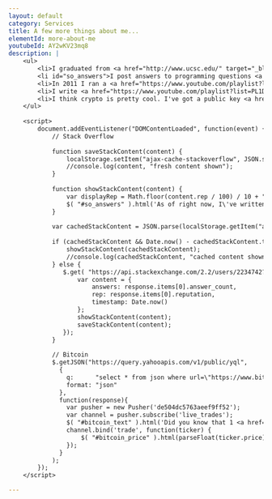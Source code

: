 ```yaml
---
layout: default
category: Services
title: A few more things about me...
elementId: more-about-me
youtubeId: AY2wKV23mq8
description: |
    <ul>
        <li>I graduated from <a href="http://www.ucsc.edu/" target="_blank">UC Santa Cruz</a> in 2014 with a B.S. in Computer Science: Game Design (highest honors).</li>
        <li id="so_answers">I post answers to programming questions <a href="https://stackoverflow.com/users/2234742/maximillian-laumeister">on Stack Overflow</a> in my free time.</li>
        <li>In 2011 I ran a <a href="https://www.youtube.com/playlist?list=PL15E0AC4F7B0CD8BA" target="_blank">Minecraft YouTube channel</a> that got 9 million views, and I was invited to Minecon.</li>
        <li>I write <a href="https://www.youtube.com/playlist?list=PL1D1B1B84D3BE770D" target="_blank">music for virtual orchestra</a> in my spare time. I also <a href="https://www.youtube.com/playlist?list=PL93Ao-kXHQuUVcQDf2llrR_YAUGr8x9uZ" target="_blank">punch custom music boxes</a>.</li>
        <li>I think crypto is pretty cool. I've got a public key <a href="https://keybase.io/maxlaumeister" target="_blank">hosted here</a>, if you're that kind of person too. <span id="bitcoin_text"></span></li>
    </ul>
    
    <script>
        document.addEventListener("DOMContentLoaded", function(event) { 
            // Stack Overflow
            
            function saveStackContent(content) {
                localStorage.setItem("ajax-cache-stackoverflow", JSON.stringify(content));
                //console.log(content, "fresh content shown");
            }
            
            function showStackContent(content) {
                var displayRep = Math.floor(content.rep / 100) / 10 + "k";
                $( "#so_answers" ).html('As of right now, I\'ve written <a href="https://stackoverflow.com/users/2234742/maximillian-laumeister?tab=answers&sort=votes"><span id="so_answers">' + content.answers + '</span> answers on Stack Overflow</a>. This has earned me <a href="https://stackoverflow.com/users/2234742/maximillian-laumeister?tab=profile">' + displayRep + ' reputation</a> on the site, putting me in the top 5% of contributors.');
            }
            
            var cachedStackContent = JSON.parse(localStorage.getItem("ajax-cache-stackoverflow"));
            
            if (cachedStackContent && Date.now() - cachedStackContent.timestamp < 3600000) { // Less than 1 hour
                showStackContent(cachedStackContent);
                //console.log(cachedStackContent, "cached content shown");
            } else {
               $.get( "https://api.stackexchange.com/2.2/users/2234742?order=desc&sort=reputation&site=stackoverflow&filter=!)M..5B5Ix0do(PQh", function( response ) {
                   var content = {
                       answers: response.items[0].answer_count,
                       rep: response.items[0].reputation,
                       timestamp: Date.now()
                   };
                   showStackContent(content);
                   saveStackContent(content);
               });
            }
            
            // Bitcoin
            $.getJSON("https://query.yahooapis.com/v1/public/yql",
              {
                q:      "select * from json where url=\"https://www.bitstamp.net/api/ticker/\"",
                format: "json"
              },
              function(response){
                var pusher = new Pusher('de504dc5763aeef9ff52');
                var channel = pusher.subscribe('live_trades');
                $( "#bitcoin_text" ).html('Did you know that 1 <a href="https://en.wikipedia.org/wiki/Bitcoin">Bitcoin</a> is currently worth $<span id="bitcoin_price">' + parseFloat(response.query.results.json.last).toFixed(2) + '</span>?');
                channel.bind('trade', function(ticker) {
                    $( "#bitcoin_price" ).html(parseFloat(ticker.price).toFixed(2));
                });
              }
            );
        });
    </script>

---
```

